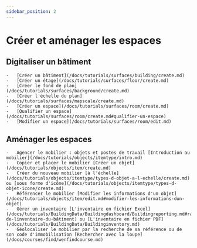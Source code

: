 ```yaml
---
sidebar_position: 2
---
```


# Créer et aménager les espaces

 ## Digitaliser un bâtiment

    -   [Créer un bâtiment](/docs/tutorials/surfaces/building/create.md)
    -   [Créer un étage](/docs/tutorials/surfaces/floor/create.md)
    -   [Créer le fond de plan](/docs/tutorials/surfaces/background/create.md)
    -   [Créer l'échelle du plan](/docs/tutorials/surfaces/mapscale/create.md)
    -   [Créer un espace](/docs/tutorials/surfaces/room/create.md)
    -   [Qualifier un espace](/docs/tutorials/surfaces/room/create.md#qualifier-un-espace)
    -   [Modifier un espace](/docs/tutorials/surfaces/room/edit.md)

## Aménager les espaces

    -   Agencer le mobilier : objets et postes de travail [Introduction au mobilier](/docs/tutorials/objects/itemtype/intro.md)
    -   Copier et placer le mobilier [Créer un objet](/docs/tutorials/objects/item/create.md)   
    -   Créer du nouveau mobilier [à l'échelle](/docs/tutorials/objects/itemtype/types-d-objet-a-l-echelle/create.md) ou [sous forme d'icône](/docs/tutorials/objects/itemtype/types-d-objet-icone/create.md)
    -   Référencer le mobilier [Modifier les informations d'un objet](/docs/tutorials/objects/item/edit.md#modifier-les-informations-dun-objet)
    -   Gérer un inventaire [L'inventaire en fichier Excel](/docs/tutorials/BuildingData/Buildingdashboard/Buildingreporting.md#rapport-de-linventaire-du-bâtiment) ou [L'inventaire en fichier PDF](/docs/tutorials/BuildingData/Buildinginventory.md)
    -   Géolocaliser le mobilier par la recherche de sa référence ou de son code d'immobilisation [Rechercher avec la loupe](/docs/courses/find/wenfindcourse.md)





